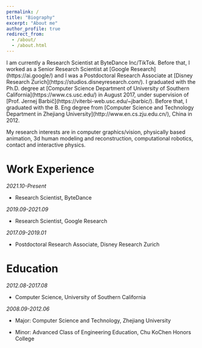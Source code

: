 ```yaml
---
permalink: /
title: "Biography"
excerpt: "About me"
author_profile: true
redirect_from: 
  - /about/
  - /about.html
---
```

<div align="left">
I am currently a Research Scientist at ByteDance Inc/TikTok. Before that, I worked as a Senior Research Scientist at [Google Research](https://ai.google/) and I was a Postdoctoral Research Associate at [Disney Research Zurich](https://studios.disneyresearch.com/). I graduated with the Ph.D. degree at [Computer Science Department of University of Southern California](https://www.cs.usc.edu/) in August 2017, under supervision of [Prof. Jernej Barbič](https://viterbi-web.usc.edu/~jbarbic/). Before that, I graduated with the B. Eng degree from [Computer Science and Technology Department in Zhejiang University](http://www.en.cs.zju.edu.cn/), China in 2012. 
</div>
<p></p>
<div align="left">
My research interests are in computer graphics/vision, physically based animation, 3d human modeling and reconstruction, computational robotics, contact and interactive physics. 
</div>

Work Experience
======
<i>2021.10-Present</i>
<ul>
  <li>
  <p>Research Scientist, ByteDance</p>
  </li>
</ul>
<i>2019.09-2021.09</i>
<ul>
  <li>
  <p>Research Scientist, Google Research</p>
  </li>
</ul>
<i>2017.09-2019.01</i>
<ul>
  <li>
  <p>Postdoctoral Research Associate, Disney Research Zurich</p>
  </li>
</ul>

Education
======
<i>2012.08-2017.08</i>
<ul>
  <li>
  <p>Computer Science, University of Southern California</p>
  </li>
</ul>
<i>2008.09-2012.06</i>
<ul>
  <li>
  <p>Major: Computer Science and Technology, Zhejiang University</p>
  </li>
  <li>
  <p>Minor: Advanced Class of Engineering Education, Chu KoChen Honors College</p>
  </li>
</ul>
